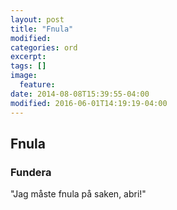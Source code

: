 ```yaml
---
layout: post
title: "Fnula"
modified:
categories: ord
excerpt:
tags: []
image:
  feature:
date: 2014-08-08T15:39:55-04:00
modified: 2016-06-01T14:19:19-04:00
---
```


## Fnula

### Fundera  

"Jag måste fnula på saken, abri!"
